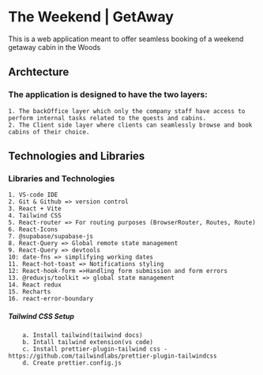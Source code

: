 # The Weekend | GetAway

This is a web application meant to offer seamless booking of a weekend getaway cabin in the Woods

## Archtecture

### The application is designed to have the two layers:

    1. The backOffice layer which only the company staff have access to perform internal tasks related to the quests and cabins.
    2. The Client side layer where clients can seamlessly browse and book cabins of their choice.

## Technologies and Libraries

### Libraries and Technologies

    1. VS-code IDE
    2. Git & Github => version control
    3. React + Vite
    4. Tailwind CSS
    5. React-router => For routing purposes (BrowserRouter, Routes, Route)
    6. React-Icons
    7. @supabase/supabase-js
    8. React-Query => Global remote state management
    9. React-Query => devtools
    10: date-fns => simplifying working dates
    11. React-hot-toast => Notifications styling
    12: React-hook-form =>Handling form submission and form errors
    13. @reduxjs/toolkit => global state management
    14. React redux
    15. Recharts
    16. react-error-boundary

##### Tailwind CSS Setup

        a. Install tailwind(tailwind docs)
        b. Intall tailwind extension(vs code)
        c. Install prettier-plugin-tailwind css - https://github.com/tailwindlabs/prettier-plugin-tailwindcss
        d. Create prettier.config.js
